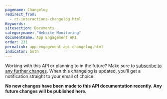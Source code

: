 ```yaml
---
pagename: Changelog
redirect_from:
  - rt-interactions-changelog.html
Keywords:
sitesection: Documents
categoryname: "Website Monitoring"
documentname: App Engagement API
order: 231
permalink: app-engagement-api-changelog.html
indicator: both
---
```


<div class="attn-alert">Working with this API or planning to in the future? Make sure to <a href="https://visualping.io/?url=developers.liveperson.com/rt-interactions-changelog.html&mode=web&css=post-content" target="_blank">subscribe to any further changes</a>. When this changelog is updated, you'll get a notification straight to your email of choice.</div>

**No new changes have been made to this API documentation recently. Any future changes will be published here.**
